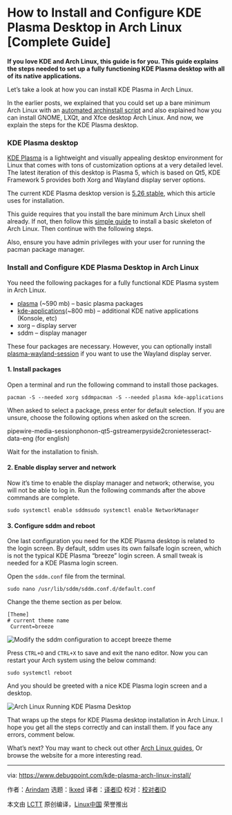 [#]: subject: "How to Install and Configure KDE Plasma Desktop in Arch Linux [Complete Guide]"
[#]: via: "https://www.debugpoint.com/kde-plasma-arch-linux-install/"
[#]: author: "Arindam https://www.debugpoint.com/author/admin1/"
[#]: collector: "lkxed"
[#]: translator: " "
[#]: reviewer: " "
[#]: publisher: " "
[#]: url: " "

How to Install and Configure KDE Plasma Desktop in Arch Linux [Complete Guide]
======

**If you love KDE and Arch Linux, this guide is for you. This guide explains the steps needed to set up a fully functioning KDE Plasma desktop with all of its native applications.**

Let’s take a look at how you can install KDE Plasma in Arch Linux.

In the earlier posts, we explained that you could set up a bare minimum Arch Linux with an [automated archinstall script][1] and also explained how you can install GNOME, LXQt, and Xfce desktop Arch Linux. And now, we explain the steps for the KDE Plasma desktop.

### KDE Plasma desktop

[KDE Plasma][2] is a lightweight and visually appealing desktop environment for Linux that comes with tons of customization options at a very detailed level. The latest iteration of this desktop is Plasma 5, which is based on Qt5, KDE Framework 5 provides both Xorg and Wayland display server options.

The current KDE Plasma desktop version is [5.26 stable][3], which this article uses for installation.

This guide requires that you install the bare minimum Arch Linux shell already. If not, then follow this [simple guide][1] to install a basic skeleton of Arch Linux. Then continue with the following steps.

Also, ensure you have admin privileges with your user for running the pacman package manager.

### Install and Configure KDE Plasma Desktop in Arch Linux

You need the following packages for a fully functional KDE Plasma system in Arch Linux.

- [plasma][4] (~590 mb) – basic plasma packages
- [kde-applications][5](~800 mb) – additional KDE native applications (Konsole, etc)
- xorg – display server
- sddm – display manager

These four packages are necessary. However, you can optionally install [plasma-wayland-session][6] if you want to use the Wayland display server.

#### 1. Install packages

Open a terminal and run the following command to install those packages.

```
pacman -S --needed xorg sddmpacman -S --needed plasma kde-applications
```

When asked to select a package, press enter for default selection. If you are unsure, choose the following options when asked on the screen.

pipewire-media-sessionphonon-qt5-gstreamerpyside2cronietesseract-data-eng (for english)

Wait for the installation to finish.

#### 2. Enable display server and network

Now it’s time to enable the display manager and network; otherwise, you will not be able to log in. Run the following commands after the above commands are complete.

```
sudo systemctl enable sddmsudo systemctl enable NetworkManager
```

#### 3. Configure sddm and reboot

One last configuration you need for the KDE Plasma desktop is related to the login screen. By default, sddm uses its own failsafe login screen, which is not the typical KDE Plasma “breeze” login screen. A small tweak is needed for a KDE Plasma login screen.

Open the `sddm.conf` file from the terminal.

```
sudo nano /usr/lib/sddm/sddm.conf.d/default.conf
```

Change the theme section as per below.

```
[Theme]
# current theme name
 Current=breeze
```

![Modify the sddm configuration to accept breeze theme][7]

Press `CTRL+O` and `CTRL+X` to save and exit the nano editor. Now you can restart your Arch system using the below command:

```
sudo systemctl reboot
```

And you should be greeted with a nice KDE Plasma login screen and a desktop.

![Arch Linux Running KDE Plasma Desktop][8]

That wraps up the steps for KDE Plasma desktop installation in Arch Linux. I hope you get all the steps correctly and can install them. If you face any errors, comment below.

What’s next? You may want to check out other [Arch Linux guides][9], Or browse the website for a more interesting read.

--------------------------------------------------------------------------------

via: https://www.debugpoint.com/kde-plasma-arch-linux-install/

作者：[Arindam][a]
选题：[lkxed][b]
译者：[译者ID](https://github.com/译者ID)
校对：[校对者ID](https://github.com/校对者ID)

本文由 [LCTT](https://github.com/LCTT/TranslateProject) 原创编译，[Linux中国](https://linux.cn/) 荣誉推出

[a]: https://www.debugpoint.com/author/admin1/
[b]: https://github.com/lkxed
[1]: https://www.debugpoint.com/archinstall-guide/
[2]: https://kde.org/plasma-desktop/
[3]: https://www.debugpoint.com/kde-plasma-5-26/
[4]: https://archlinux.org/packages/extra/x86_64/plasma-desktop/
[5]: https://archlinux.org/groups/x86_64/kde-applications/
[6]: https://archlinux.org/packages/extra/x86_64/plasma-wayland-session/
[7]: https://www.debugpoint.com/wp-content/uploads/2021/01/Modify-the-sddm-configuration-to-accept-breeze-theme.jpg
[8]: https://www.debugpoint.com/wp-content/uploads/2021/01/Arch-Linux-Running-KDE-Plasma-Desktop-1024x640.jpg
[9]: https://www.debugpoint.com/tag/arch-linux
